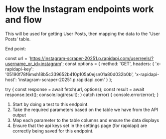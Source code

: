# How the Instagram endpoints work and flow

This will be used for getting User Posts, then mapping the data to the 'User Posts' table.

End point:

const url = 'https://instagram-scraper-20251.p.rapidapi.com/userreels/?username_or_id=instagram';
const options = {
	method: 'GET',
	headers: {
		'x-rapidapi-key': '05190f78f6msh18b5c339652b410p105a0ejsn01a80d032b0b',
		'x-rapidapi-host': 'instagram-scraper-20251.p.rapidapi.com'
	}
};

try {
	const response = await fetch(url, options);
	const result = await response.text();
	console.log(result);
} catch (error) {
	console.error(error);
}

1. Start by doing a test to this endpoint.
2. Take the required parameters based on the table we have from the API output
3. Map each parameter to the table columns and ensure the data displays
4. Ensure that the api keys set in the settings page (for rapidapi) are correctly being saved for this endpoint.


